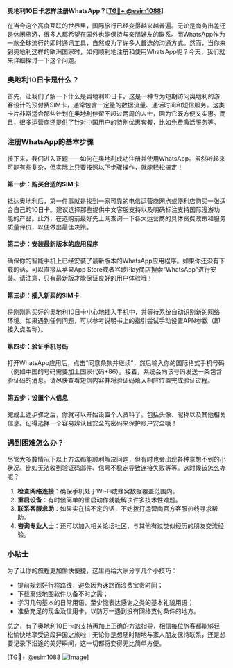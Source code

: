 **奥地利10日卡怎样注册WhatsApp？[[TG💪+ @esim1088](https://t.me/s/esim1088)]**

在当今这个高度互联的世界里，国际旅行已经变得越来越普遍。无论是商务出差还是休闲旅游，很多人都希望在国外也能保持与亲朋好友的联系。而WhatsApp作为一款全球流行的即时通讯工具，自然成为了许多人首选的沟通方式。然而，当你来到奥地利这样的欧洲国家时，如何顺利地注册和使用WhatsApp呢？今天，我们就来详细探讨一下这个问题。

### 奥地利10日卡是什么？

首先，让我们了解一下什么是奥地利10日卡。这是一种专为短期访问奥地利的游客设计的预付费SIM卡，通常包含一定量的数据流量、通话时间和短信服务。这类卡片非常适合那些计划在奥地利停留不超过两周的人士，因为它既方便又实惠。而且，很多运营商还提供了针对中国用户的特别优惠套餐，比如免费激活服务等。

### 注册WhatsApp的基本步骤

接下来，我们进入正题——如何在奥地利成功注册并使用WhatsApp。虽然听起来可能有些复杂，但实际上只要按照以下步骤操作，就能轻松搞定！

#### 第一步：购买合适的SIM卡
抵达奥地利后，第一件事就是找到一家可靠的电信运营商网点或便利店购买一张适合自己的10日卡。建议选择那些提供中文客服支持以及明确标注支持国际漫游功能的产品。此外，在选购前最好先上网查询一下各大运营商的具体资费政策和服务质量评价，以便做出最佳决策。

#### 第二步：安装最新版本的应用程序
确保你的智能手机上已经安装了最新版本的WhatsApp应用程序。如果你还没有下载的话，可以直接从苹果App Store或者谷歌Play商店搜索“WhatsApp”进行安装。请注意，只有最新版才能保证良好的用户体验哦！

#### 第三步：插入新买的SIM卡
将刚刚购买好的奥地利10日卡小心地插入手机中，并等待系统自动识别新的网络环境。如果遇到任何问题，可以参考说明书上的指引尝试手动设置APN参数（即接入点名称）。

#### 第四步：验证手机号码
打开WhatsApp应用后，点击“同意条款并继续”，然后输入你的国际格式手机号码（例如中国的号码需要加上国家代码+86）。接着，系统会向该号码发送一条包含验证码的消息。请尽快查看短信内容并将验证码填入相应位置完成验证过程。

#### 第五步：设置个人信息
完成上述步骤之后，你就可以开始设置个人资料了。包括头像、昵称以及其他相关信息。记得选择一个容易辨认且安全的密码来保护账户安全哦！

### 遇到困难怎么办？

尽管大多数情况下以上方法都能顺利解决问题，但有时也会出现各种意想不到的小状况。比如无法收到验证码邮件、信号不稳定导致连接失败等等。这时候该怎么办呢？

1. **检查网络连接**：确保手机处于Wi-Fi或蜂窝数据覆盖范围内。
2. **重启设备**：有时候简单的重启动作就能解决许多技术性难题。
3. **联系客服求助**：如果实在搞不定的话，不妨拨打运营商官方客服热线寻求帮助。
4. **咨询专业人士**：还可以加入相关论坛社区，与其他有过类似经历的朋友交流经验。

### 小贴士

为了让你的旅程更加愉快便捷，这里再给大家分享几个小技巧：
- 提前规划好行程路线，避免因为迷路而浪费宝贵时间；
- 下载离线地图软件以备不时之需；
- 学习几句基本的日常用语，至少能表达感谢之类的基本礼貌用语；
- 准备充足的现金及信用卡，以防万一遇到没有网络支付条件的地方。

总之，有了奥地利10日卡的支持再加上正确的方法指导，相信每位旅客都能够轻松愉快地享受这段异国之旅啦！无论你是想随时随地与家人朋友保持联系，还是想要记录下沿途的美好瞬间，这一切都将变得无比简单方便。

[[TG💪+ @esim1088](https://t.me/s/esim1088) ![Image](https://i.postimg.cc/4NQfJmqS/Snipaste-2025-05-13-00-14-12.png)]